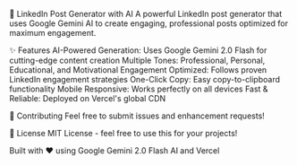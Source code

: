 🚀 LinkedIn Post Generator with AI
A powerful LinkedIn post generator that uses Google Gemini AI to create engaging, professional posts optimized for maximum engagement.

✨ Features
AI-Powered Generation: Uses Google Gemini 2.0 Flash for cutting-edge content creation
Multiple Tones: Professional, Personal, Educational, and Motivational
Engagement Optimized: Follows proven LinkedIn engagement strategies
One-Click Copy: Easy copy-to-clipboard functionality
Mobile Responsive: Works perfectly on all devices
Fast & Reliable: Deployed on Vercel's global CDN

🤝 Contributing
Feel free to submit issues and enhancement requests!

📄 License
MIT License - feel free to use this for your projects!

Built with ❤️ using Google Gemini 2.0 Flash AI and Vercel

